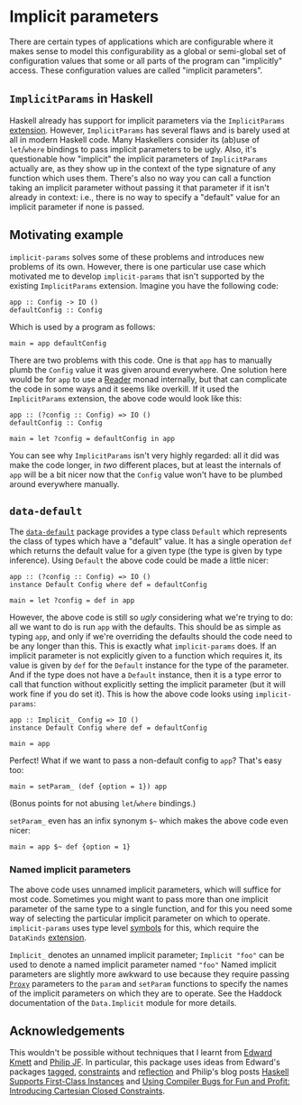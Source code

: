 # Implicit parameters

There are certain types of applications which are configurable where it makes
sense to model this configurability as a global or semi-global set of
configuration values that some or all parts of the program can "implicitly"
access. These configuration values are called "implicit parameters".

## `ImplicitParams` in Haskell

Haskell already has support for implicit parameters via the `ImplicitParams`
[extension][ImplicitParams]. However, `ImplicitParams` has several flaws and
is barely used at all in modern Haskell code. Many Haskellers consider its
(ab)use of `let`/`where` bindings to pass implicit parameters to be ugly.
Also, it's questionable how "implicit" the implicit parameters of
`ImplicitParams` actually are, as they show up in the context of the type
signature of any function which uses them. There's also no way you can call a
function taking an implicit parameter without passing it that parameter if it
isn't already in context: i.e., there is no way to specify a "default" value
for an implicit parameter if none is passed.

## Motivating example

`implicit-params` solves some of these problems and introduces new problems of
its own. However, there is one particular use case which motivated me to
develop `implicit-params` that isn't supported by the existing
`ImplicitParams` extension. Imagine you have the following code:

    app :: Config -> IO ()
    defaultConfig :: Config

Which is used by a program as follows:

    main = app defaultConfig

There are two problems with this code. One is that `app` has to manually plumb
the `Config` value it was given around everywhere. One solution here would be
for `app` to use a [Reader][Reader] monad internally, but that can complicate
the code in some ways and it seems like overkill. If it used the
`ImplicitParams` extension, the above code would look like this:

    app :: (?config :: Config) => IO ()
    defaultConfig :: Config

    main = let ?config = defaultConfig in app

You can see why `ImplicitParams` isn't very highly regarded: all it did was
make the code longer, in *two* different places, but at least the internals
of `app` will be a bit nicer now that the `Config` value won't have to be
plumbed around everywhere manually.

## `data-default`

The [`data-default`][data-default] package provides a type class `Default`
which represents the class of types which have a \"default\" value. It has a
single operation `def` which returns the default value for a given type (the
type is given by type inference). Using `Default` the above code could be made
a little nicer:

    app :: (?config :: Config) => IO ()
    instance Default Config where def = defaultConfig

    main = let ?config = def in app

However, the above code is still so *ugly* considering what we're trying to
do: all we want to do is run `app` with the defaults. This should be as simple
as typing `app`, and only if we're overriding the defaults should the code
need to be any longer than this. This is exactly what `implicit-params` does.
If an implicit parameter is not explicitly given to a function which requires
it, its value is given by `def` for the `Default` instance for the type of the
parameter. And if the type does not have a `Default` instance, then it is a
type error to call that function without explicitly setting the implicit
parameter (but it will work fine if you do set it). This is how the above code
looks using `implicit-params`:

    app :: Implicit_ Config => IO ()
    instance Default Config where def = defaultConfig

    main = app

Perfect! What if we want to pass a non-default config to `app`? That's easy
too:

    main = setParam_ (def {option = 1}) app

(Bonus points for not abusing `let`/`where` bindings.)

`setParam_` even has an infix synonym `$~` which makes the above code even
nicer:

    main = app $~ def {option = 1}

### Named implicit parameters

The above code uses unnamed implicit parameters, which will suffice for most
code. Sometimes you might want to pass more than one implicit parameter of the
same type to a single function, and for this you need some way of selecting
the particular implicit parameter on which to operate. `implicit-params` uses
type level [symbols][Symbols] for this, which require the `DataKinds`
[extension][DataKinds].

`Implicit_` denotes an unnamed implicit parameter; `Implicit "foo"` can be
used to denote a named implicit parameter named `"foo"` Named implicit
parameters are slightly more awkward to use because they require passing
[`Proxy`][Proxy] parameters to the `param` and `setParam` functions to specify
the names of the implicit parameters on which they are to operate. See the
Haddock documentation of the `Data.Implicit` module for more details.

## Acknowledgements

This wouldn't be possible without techniques that I learnt from
[Edward Kmett][edwardk] and [Philip JF][philipjf]. In particular, this package
uses ideas from Edward's packages [tagged][tagged], [constraints][constraints]
and [reflection][reflection] and Philip's blog posts [Haskell Supports
First-Class Instances][firstclass] and [Using Compiler Bugs for Fun and
Profit: Introducing Cartesian Closed Constraints][profit].

[ImplicitParams]: http://www.haskell.org/ghc/docs/latest/html/users_guide/other-type-extensions.html#implicit-parameters
[Reader]: http://hackage.haskell.org/packages/archive/mtl/latest/doc/html/Control-Monad-Reader-Class.html
[data-default]: http://hackage.haskell.org/package/data-default
[Symbols]: http://www.haskell.org/ghc/docs/latest/html/libraries/base/GHC-TypeLits.html#t:Symbol
[DataKinds]: http://www.haskell.org/ghc/docs/7.4.1/html/users_guide/kind-polymorphism-and-promotion.html
[Proxy]: http://hackage.haskell.org/packages/archive/tagged/latest/doc/html/Data-Proxy.html
[edwardk]: http://comonad.com/reader/
[philipjf]: http://joyoftypes.blogspot.com/
[tagged]: http://hackage.haskell.org/package/tagged
[constraints]: http://hackage.haskell.org/package/constraints
[reflection]: http://hackage.haskell.org/package/reflection
[firstclass]: http://joyoftypes.blogspot.com/2012/02/haskell-supports-first-class-instances.html
[profit]: http://joyoftypes.blogspot.ie/2013/01/using-compiler-bugs-for-fun-and-profit.html